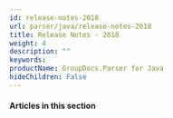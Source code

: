 ```yaml
---
id: release-notes-2018
url: parser/java/release-notes-2018
title: Release Notes - 2018
weight: 4
description: ""
keywords: 
productName: GroupDocs.Parser for Java
hideChildren: False
---
```

#### Articles in this section
